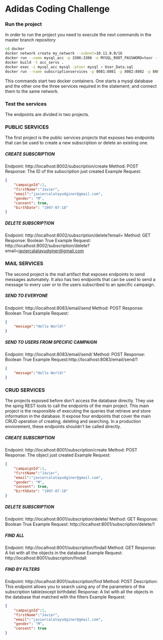 # Adidas Coding Challenge


### Run the project
In order to run the project you need to execute the next commands in the master branch repository
```sh
cd docker
docker network create my_network --subnet=10.11.0.0/16
docker run --name mysql_acc -p 3306:3306 -e MYSQL_ROOT_PASSWORD=toor --network my_network --ip 10.11.0.10 -d mysql:latest
docker build -t acc_servs .
docker exec -i mysql_acc mysql -ptoor mysql < User_Data.sql
docker run --name subscriptionservices -p 8081:8081 -p 8082:8082 -p 8083:8083 --network my_network --ip 10.11.0.11 acc_servs
```
This commands start two docker containers. One starts a mysql database and the other one the three services required in the statement; and connect them to the same network.
### Test the services
The endpoints are divided in two projects. 

### PUBLIC SERVICES
The first project is the public services projects that exposes two endpoints that can be used to create a new subscription or delete an existing one.
##### CREATE SUBSCRIPTION
Endpoint: http://localhost:8002/subscription/create
Method: POST
Response: The ID of the subscription just created
Example Request:
```json
{
    "campaignId":1,
    "firstName":"Javier",
    "email":"javiercalatayudginer@gmail.com",
    "gender": "M",
    "consent": true,
    "birthDate": "1997-07-18"
}
```
##### DELETE SUBSCRIPTION
Endpoint: http://localhost:8002/subscription/delete?email=<email to delete>
Method: GET
Response: Boolean True
Example Request: http://localhost:8002/subscription/delete?email=javiercalatayudginer@gmail.com

### MAIL SERVICES
The second project is the mail artifact that exposes endpoints to send messages automately. It also has two endpoints that can be used to send a message to every user or to the users subscribed to an specific campaign.

##### SEND TO EVERYONE
Endpoint: http://localhost:8083/email/send
Method: POST
Response: Boolean True
Example Request:
```json
{
    "message":"Hello World!"
}
```
##### SEND TO USERS FROM SPECIFIC CAMPAIGN
Endpoint: http://localhost:8083/email/send/<campignId>
Method: POST
Response: Boolean True
Example Request:http://localhost:8083/email/send/1
```json
{
    "message":"Hello World!"
}
```

### CRUD SERVICES
The projects exposed before don't access the database directly. They use the sping REST tools to call the endpoints of the main project. This main project is the responsible of executing the queries that retrieve and store information in the database. It expose four endpoints that cover the main CRUD operation of creating, deleting and searching. In a production enviorement, these endpoints shouldn't be called directly.

##### CREATE SUBSCRIPTION
Endpoint: http://localhost:8001/subscription/create
Method: POST
Response: The object just created
Example Request:
```json
{
    "campaignId":1,
    "firstName":"Javier",
    "email":"javiercalatayudginer@gmail.com",
    "gender": "M",
    "consent": true,
    "birthDate": "1997-07-18"
}
```
##### DELETE SUBSCRIPTION
Endpoint: http://localhost:8001/subscription/delete/<subscriptionId>
Method: GET
Response: Boolean True
Example Request: http://localhost:8001/subscription/delete/1

##### FIND ALL
Endpoint: http://localhost:8001/subscription/findall
Method: GET
Response: A list with all the objects in the database
Example Request: http://localhost:8001/subscription/findall

##### FIND BY FILTERS
Endpoint: http://localhost:8001/subscription/find
Method: POST
Description: This endpoint allows you to search using any of the parameters of the subscription table(except birthdate)
Response: A list with all the objects in the database that matched with the filters
Example Request:
```json
{
    "campaignId":1,
    "firstName":"Javier",
    "email":"javiercalatayudginer@gmail.com",
    "gender": "M",
    "consent": true
}
```